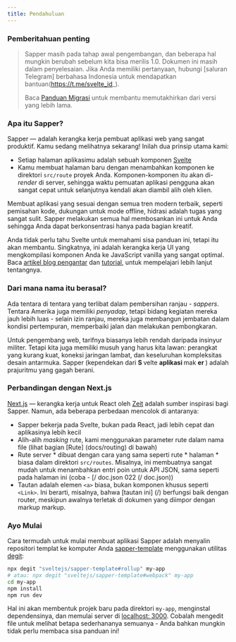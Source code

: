 ```yaml
---
title: Pendahuluan
---
```


###  Pemberitahuan penting

> Sapper masih pada tahap awal pengembangan, dan beberapa hal mungkin berubah sebelum kita bisa merilis 1.0. Dokumen ini masih dalam penyelesaian. Jika Anda memiliki pertanyaan, hubungi [saluran Telegram] berbahasa Indonesia untuk mendapatkan bantuan(https://t.me/svelte_id_).
>
> Baca [Panduan Migrasi](migrating) untuk membantu memutakhirkan dari versi yang lebih lama.

### Apa itu Sapper?

Sapper — adalah kerangka kerja pembuat aplikasi web yang sangat produktif. Kamu sedang melihatnya sekarang! Inilah dua prinsip utama kami:

* Setiap halaman aplikasimu adalah sebuah komponen [Svelte](https://svelte.dev)
* Kamu membuat halaman baru dengan menambahkan komponen ke direktori `src/route` proyek Anda. Komponen-komponen itu akan di-_render_ di server, sehingga waktu pemuatan aplikasi pengguna akan sangat cepat untuk selanjutnya kendali akan diambil alih oleh klien.

Membuat aplikasi yang sesuai dengan semua tren modern terbaik, seperti pemisahan kode, dukungan untuk mode offline, hidrasi adalah tugas yang sangat sulit. Sapper melakukan semua hal membosankan ini untuk Anda sehingga Anda dapat berkonsentrasi hanya pada bagian kreatif.

Anda tidak perlu tahu Svelte untuk memahami sisa panduan ini, tetapi itu akan membantu. Singkatnya, ini adalah kerangka kerja UI yang mengkompilasi komponen Anda ke JavaScript vanilla yang sangat optimal. Baca [artikel blog pengantar](https://svelte.dev/blog/svelte-3-rethinking-reactivity) dan [tutorial](https://svelte.dev/tutorial), untuk mempelajari lebih lanjut tentangnya.

### Dari mana nama itu berasal?

Ada tentara di tentara yang terlibat dalam pembersihan ranjau - *sappers*. Tentara Amerika juga memiliki *penyadap*, tetapi bidang kegiatan mereka jauh lebih luas - selain izin ranjau, mereka juga membangun jembatan dalam kondisi pertempuran, memperbaiki jalan dan melakukan pembongkaran.

Untuk pengembang web, tarifnya biasanya lebih rendah daripada insinyur militer. Tetapi kita juga memiliki musuh yang harus kita lawan: perangkat yang kurang kuat, koneksi jaringan lambat, dan keseluruhan kompleksitas desain antarmuka. Sapper (kependekan dari <b> S </b> velte <b> aplikasi </b> mak <b> er </b>) adalah prajuritmu yang gagah berani.

### Perbandingan dengan Next.js

[Next.js](https://github.com/zeit/next.js) — kerangka kerja untuk React oleh [Zeit](https://zeit.co) adalah sumber inspirasi bagi Sapper. Namun, ada beberapa perbedaan mencolok di antaranya:

* Sapper bekerja pada Svelte, bukan pada React, jadi lebih cepat dan aplikasinya lebih kecil
* Alih-alih _masking_ rute, kami menggunakan parameter rute dalam nama file (lihat bagian [Rute] (docs/routing) di bawah)
* Rute server * dibuat dengan cara yang sama seperti rute * halaman * biasa dalam direktori `src/routes`. Misalnya, ini membuatnya sangat mudah untuk menambahkan entri poin untuk API JSON, sama seperti pada halaman ini (coba - [/ doc.json 022 (/ doc.json))
* Tautan adalah elemen `<a>` biasa, bukan komponen khusus seperti `<Link>`. Ini berarti, misalnya, bahwa [tautan ini] (/) berfungsi baik dengan router, meskipun awalnya terletak di dokumen yang diimpor dengan markup markup.

### Ayo Mulai

Cara termudah untuk mulai membuat aplikasi Sapper adalah menyalin repositori templat ke komputer Anda [sapper-template](https://github.com/sveltejs/sapper-template) menggunakan utilitas [degit](https://github.com/Rich-Harris/degit):

```bash
npx degit "sveltejs/sapper-template#rollup" my-app
# atau: npx degit "sveltejs/sapper-template#webpack" my-app
cd my-app
npm install
npm run dev
```

Hal ini akan membentuk projek baru pada direktori `my-app`, menginstal dependensinya, dan memulai server di [localhost: 3000](http://localhost:3000). Cobalah mengedit file untuk melihat betapa sederhananya semuanya - Anda bahkan mungkin tidak perlu membaca sisa panduan ini!
